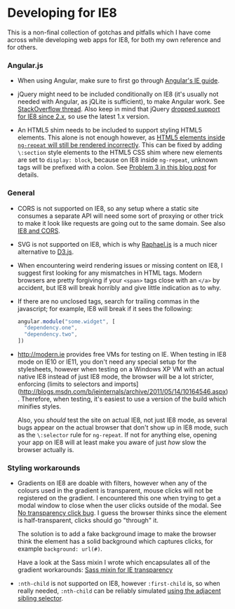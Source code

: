Developing for IE8
=====================

This is a non-final collection of gotchas and pitfalls which I have come across while developing web apps for IE8, for both my own reference and for others.

### Angular.js

- When using Angular, make sure to first go through [Angular's IE guide](https://docs.angularjs.org/guide/ie).

- jQuery might need to be included conditionally on IE8 (it's usually not needed with Angular, as jQLite is sufficient), to make Angular work. See [StackOverflow thread](http://stackoverflow.com/questions/20556102/angular-and-ie8-html5-elements-not-styled-inside-ng-view).
  Also keep in mind that jQuery [dropped support for IE8 since 2.x](http://stackoverflow.com/questions/18327225/object-doesnt-support-addeventlistener-ie8-in-jquery),
  so use the latest 1.x version.

- An HTML5 shim needs to be included to support styling HTML5 elements. This alone
  is not enough however, as [HTML5 elements inside `ng-repeat` will still be
  rendered incorrectly](https://github.com/angular/angular.js/issues/1381). This
  can be fixed by adding `\:section` style elements to the HTML5 CSS shim where new
  elements are set to `display: block`, because on IE8 inside `ng-repeat`, unknown
  tags will be prefixed with a colon. See [Problem 3 in this blog post](http://blog-it.hypoport.de/2013/08/24/how-to-make-your-angularjs-app-work-in-ie-8/)
  for details.

### General

- CORS is not supported on IE8, so any setup where a static site consumes a separate
  API will need some sort of proxying or other trick to make it look like requests
  are going out to the same domain. See also [IE8 and CORS](http://mcgivery.com/ie8-and-cors/).

- SVG is not supported on IE8, which is why [Raphael.js](http://raphaeljs.com/) is a much nicer
  alternative to [D3.js](http://d3js.org/).

- When encountering weird rendering issues or missing content on IE8, I suggest
  first looking for any mismatches in HTML tags. Modern browsers are pretty
  forgiving if your `<span>` tags close with an `</a>` by accident, but IE8
  will break horribly and give little indication as to why.

- If there are no unclosed tags, search for trailing commas in the javascript;
  for example, IE8 will break if it sees the following:

  ```js
  angular.module("some.widget", [
    "dependency.one",
    "dependency.two",
  ])
  ```

- <http://modern.ie> provides free VMs for testing on IE. When testing in IE8
  mode on IE10 or IE11, you don't need any special setup for the stylesheets,
  however when testing on a Windows XP VM with an actual native IE8 instead of
  just IE8 mode, the browser will be a lot stricter, enforcing (limits to selectors
  and imports](http://blogs.msdn.com/b/ieinternals/archive/2011/05/14/10164546.aspx). 
  Therefore, when testing, it's easiest to use a version of the build which 
  minifies styles.

  Also, you *should* test the site on actual IE8, not just IE8 mode, as several
  bugs appear on the actual browser that don't show up in IE8 mode, such as the `\:selector`
  rule for `ng-repeat`. If not for anything else, opening your app on IE8 will at least
  make you aware of just *how* slow the browser actually is.
  
### Styling workarounds

- Gradients on IE8 are doable with filters, however when any of the colours used
  in the gradient is transparent, mouse clicks will not be registered on the gradient.
  I encountered this one when trying to get a modal window to close when the user clicks
  outside of the modal.
  See [No transparency click bug](http://haslayout.net/css/No-Transparency-Click-Bug).
  I guess the browser thinks since the element is half-transparent, clicks should go "through" it.

  The solution is to add a fake background image to make the browser think the element
  has a solid background which captures clicks, for example `background: url(#)`.
  
  Have a look at the Sass mixin I wrote which encapsulates all of the gradient
  workarounds: [Sass mixin for IE transparency](https://gist.github.com/elisehein/b65a653b7ad277a6bde6)
  
- `:nth-child` is not supported on IE8, however `:first-child` is, so when really needed,
  `:nth-child` can be reliably simulated [using the adjacent sibling selector](http://stackoverflow.com/a/8492882/2026098).

